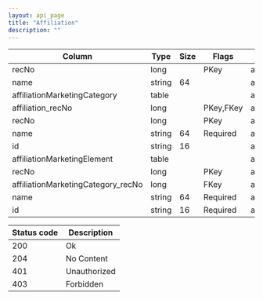 ```yaml
---
layout: api_page
title: "Affiliation"
description: ""
---
```




| Column | Type | Size | Flags | Table | Description |
| ------ | ---- | ---- | ----- | ----- | ----------- |
| recNo | long |  | PKey | affiliation | 
| name | string | 64 |  | affiliation | 
| affiliationMarketingCategory  | table |  |  | affiliation | 
| affiliation_recNo | long |  | PKey,FKey | affiliationMarketingCategory | 
| recNo | long |  | PKey | affiliationMarketingCategory | 
| name | string | 64 | Required | affiliationMarketingCategory | 
| id | string | 16 |  | affiliationMarketingCategory | 
| affiliationMarketingElement  | table |  |  | affiliationMarketingCategory | 
| recNo | long |  | PKey | affiliationMarketingElement | 
| affiliationMarketingCategory_recNo | long |  | FKey | affiliationMarketingElement | 
| name | string | 64 | Required | affiliationMarketingElement | 
| id | string | 16 | Required | affiliationMarketingElement | 

| Status code | Description |
| ----------- | ----------- |
| 200 | Ok |
| 204 | No Content |
| 401 | Unauthorized |
| 403 | Forbidden |


